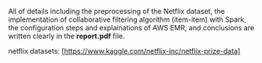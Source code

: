 All of details including the preprocessing of the Netflix dataset, the implementation of collaborative filtering algorithm (item-item) with
Spark, the configuration steps and explainations of AWS EMR, and conclusions are written clearly in the **report.pdf** file.

netflix datasets: [https://www.kaggle.com/netflix-inc/netflix-prize-data]
